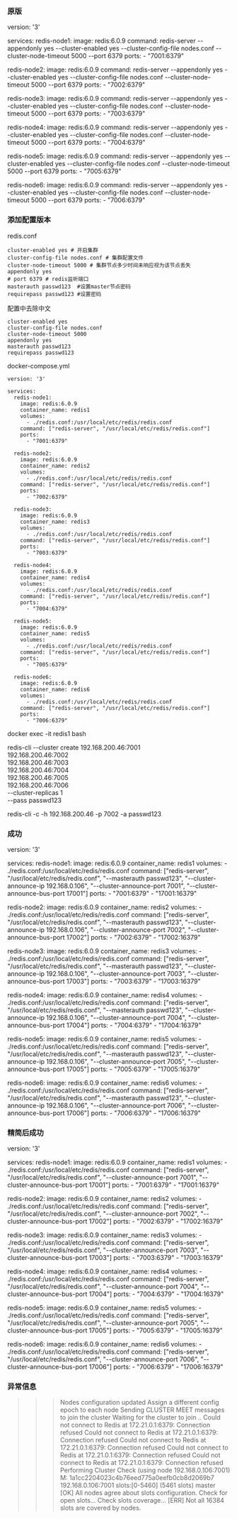 ### 原版
version: '3'
 
services:
  redis-node1:
    image: redis:6.0.9
    command: redis-server --appendonly yes --cluster-enabled yes --cluster-config-file nodes.conf --cluster-node-timeout 5000 --port 6379
    ports:
      - "7001:6379"
 
  redis-node2:
    image: redis:6.0.9
    command: redis-server --appendonly yes --cluster-enabled yes --cluster-config-file nodes.conf --cluster-node-timeout 5000 --port 6379
    ports:
      - "7002:6379"
 
  redis-node3:
    image: redis:6.0.9
    command: redis-server --appendonly yes --cluster-enabled yes --cluster-config-file nodes.conf --cluster-node-timeout 5000 --port 6379
    ports:
      - "7003:6379"
 
  redis-node4:
    image: redis:6.0.9
    command: redis-server --appendonly yes --cluster-enabled yes --cluster-config-file nodes.conf --cluster-node-timeout 5000 --port 6379
    ports:
      - "7004:6379"
 
  redis-node5:
    image: redis:6.0.9
    command: redis-server --appendonly yes --cluster-enabled yes --cluster-config-file nodes.conf --cluster-node-timeout 5000 --port 6379
    ports:
      - "7005:6379"
 
  redis-node6:
    image: redis:6.0.9
    command: redis-server --appendonly yes --cluster-enabled yes --cluster-config-file nodes.conf --cluster-node-timeout 5000 --port 6379
    ports:
      - "7006:6379"
      
### 添加配置版本
redis.conf
```text
cluster-enabled yes # 开启集群
cluster-config-file nodes.conf # 集群配置文件
cluster-node-timeout 5000 # 集群节点多少时间未响应视为该节点丢失
appendonly yes
# port 6379 # redis监听端口
masterauth passwd123  #设置master节点密码
requirepass passwd123 #设置密码
```


配置中去除中文
```text
cluster-enabled yes
cluster-config-file nodes.conf
cluster-node-timeout 5000
appendonly yes
masterauth passwd123
requirepass passwd123
```

docker-compose.yml
```text
version: '3'
 
services:
  redis-node1:
    image: redis:6.0.9
    container_name: redis1
    volumes:
      - ./redis.conf:/usr/local/etc/redis/redis.conf
    command: ["redis-server", "/usr/local/etc/redis/redis.conf"]
    ports:
      - "7001:6379"
 
  redis-node2:
    image: redis:6.0.9
    container_name: redis2
    volumes:
      - ./redis.conf:/usr/local/etc/redis/redis.conf
    command: ["redis-server", "/usr/local/etc/redis/redis.conf"]
    ports:
      - "7002:6379"
 
  redis-node3:
    image: redis:6.0.9
    container_name: redis3
    volumes:
      - ./redis.conf:/usr/local/etc/redis/redis.conf
    command: ["redis-server", "/usr/local/etc/redis/redis.conf"]
    ports:
      - "7003:6379"
 
  redis-node4:
    image: redis:6.0.9
    container_name: redis4
    volumes:
      - ./redis.conf:/usr/local/etc/redis/redis.conf
    command: ["redis-server", "/usr/local/etc/redis/redis.conf"]
    ports:
      - "7004:6379"
 
  redis-node5:
    image: redis:6.0.9
    container_name: redis5
    volumes:
      - ./redis.conf:/usr/local/etc/redis/redis.conf
    command: ["redis-server", "/usr/local/etc/redis/redis.conf"]
    ports:
      - "7005:6379"
 
  redis-node6:
    image: redis:6.0.9
    container_name: redis6
    volumes:
      - ./redis.conf:/usr/local/etc/redis/redis.conf
    command: ["redis-server", "/usr/local/etc/redis/redis.conf"]
    ports:
      - "7006:6379"
```


docker exec -it redis1 bash 


redis-cli --cluster create 192.168.200.46:7001 \
192.168.200.46:7002 \
192.168.200.46:7003 \
192.168.200.46:7004 \
192.168.200.46:7005 \
192.168.200.46:7006 \
--cluster-replicas 1 \
--pass passwd123

redis-cli -c -h 192.168.200.46 -p 7002 -a passwd123



### 成功
version: '3'
 
services:
  redis-node1:
    image: redis:6.0.9
    container_name: redis1
    volumes:
      - ./redis.conf:/usr/local/etc/redis/redis.conf
    command: ["redis-server", "/usr/local/etc/redis/redis.conf", "--masterauth passwd123", "--cluster-announce-ip 192.168.0.106", "--cluster-announce-port 7001", "--cluster-announce-bus-port 17001"]
    ports:
      - "7001:6379"
      - "17001:16379"
 
  redis-node2:
    image: redis:6.0.9
    container_name: redis2
    volumes:
      - ./redis.conf:/usr/local/etc/redis/redis.conf
    command: ["redis-server", "/usr/local/etc/redis/redis.conf", "--masterauth passwd123", "--cluster-announce-ip 192.168.0.106", "--cluster-announce-port 7002", "--cluster-announce-bus-port 17002"]
    ports:
      - "7002:6379"
      - "17002:16379"

 
  redis-node3:
    image: redis:6.0.9
    container_name: redis3
    volumes:
      - ./redis.conf:/usr/local/etc/redis/redis.conf
    command: ["redis-server", "/usr/local/etc/redis/redis.conf", "--masterauth passwd123", "--cluster-announce-ip 192.168.0.106", "--cluster-announce-port 7003", "--cluster-announce-bus-port 17003"]
    ports:
      - "7003:6379"
      - "17003:16379"

 
  redis-node4:
    image: redis:6.0.9
    container_name: redis4
    volumes:
      - ./redis.conf:/usr/local/etc/redis/redis.conf
    command: ["redis-server", "/usr/local/etc/redis/redis.conf", "--masterauth passwd123", "--cluster-announce-ip 192.168.0.106", "--cluster-announce-port 7004", "--cluster-announce-bus-port 17004"]
    ports:
      - "7004:6379"
      - "17004:16379"

 
  redis-node5:
    image: redis:6.0.9
    container_name: redis5
    volumes:
      - ./redis.conf:/usr/local/etc/redis/redis.conf
    command: ["redis-server", "/usr/local/etc/redis/redis.conf", "--masterauth passwd123", "--cluster-announce-ip 192.168.0.106", "--cluster-announce-port 7005", "--cluster-announce-bus-port 17005"]
    ports:
      - "7005:6379"
      - "17005:16379"

 
  redis-node6:
    image: redis:6.0.9
    container_name: redis6
    volumes:
      - ./redis.conf:/usr/local/etc/redis/redis.conf
    command: ["redis-server", "/usr/local/etc/redis/redis.conf", "--masterauth passwd123", "--cluster-announce-ip 192.168.0.106", "--cluster-announce-port 7006", "--cluster-announce-bus-port 17006"]
    ports:
      - "7006:6379"
      - "17006:16379"
      
      
### 精简后成功
version: '3'
 
services:
  redis-node1:
    image: redis:6.0.9
    container_name: redis1
    volumes:
      - ./redis.conf:/usr/local/etc/redis/redis.conf
    command: ["redis-server", "/usr/local/etc/redis/redis.conf", "--cluster-announce-port 7001", "--cluster-announce-bus-port 17001"]
    ports:
      - "7001:6379"
      - "17001:16379"
 
  redis-node2:
    image: redis:6.0.9
    container_name: redis2
    volumes:
      - ./redis.conf:/usr/local/etc/redis/redis.conf
    command: ["redis-server", "/usr/local/etc/redis/redis.conf", "--cluster-announce-port 7002", "--cluster-announce-bus-port 17002"]
    ports:
      - "7002:6379"
      - "17002:16379"

 
  redis-node3:
    image: redis:6.0.9
    container_name: redis3
    volumes:
      - ./redis.conf:/usr/local/etc/redis/redis.conf
    command: ["redis-server", "/usr/local/etc/redis/redis.conf", "--cluster-announce-port 7003", "--cluster-announce-bus-port 17003"]
    ports:
      - "7003:6379"
      - "17003:16379"

 
  redis-node4:
    image: redis:6.0.9
    container_name: redis4
    volumes:
      - ./redis.conf:/usr/local/etc/redis/redis.conf
    command: ["redis-server", "/usr/local/etc/redis/redis.conf", "--cluster-announce-port 7004", "--cluster-announce-bus-port 17004"]
    ports:
      - "7004:6379"
      - "17004:16379"

 
  redis-node5:
    image: redis:6.0.9
    container_name: redis5
    volumes:
      - ./redis.conf:/usr/local/etc/redis/redis.conf
    command: ["redis-server", "/usr/local/etc/redis/redis.conf", "--cluster-announce-port 7005", "--cluster-announce-bus-port 17005"]
    ports:
      - "7005:6379"
      - "17005:16379"

 
  redis-node6:
    image: redis:6.0.9
    container_name: redis6
    volumes:
      - ./redis.conf:/usr/local/etc/redis/redis.conf
    command: ["redis-server", "/usr/local/etc/redis/redis.conf", "--cluster-announce-port 7006", "--cluster-announce-bus-port 17006"]
    ports:
      - "7006:6379"
      - "17006:16379"
      
### 异常信息
>>> Nodes configuration updated
>>> Assign a different config epoch to each node
>>> Sending CLUSTER MEET messages to join the cluster
Waiting for the cluster to join
..
Could not connect to Redis at 172.21.0.1:6379: Connection refused
Could not connect to Redis at 172.21.0.1:6379: Connection refused
Could not connect to Redis at 172.21.0.1:6379: Connection refused
Could not connect to Redis at 172.21.0.1:6379: Connection refused
Could not connect to Redis at 172.21.0.1:6379: Connection refused
>>> Performing Cluster Check (using node 192.168.0.106:7001)
M: 1a1cc2204023c4b76eed775a0eefb0cb8d2069b7 192.168.0.106:7001
   slots:[0-5460] (5461 slots) master
[OK] All nodes agree about slots configuration.
>>> Check for open slots...
>>> Check slots coverage...
[ERR] Not all 16384 slots are covered by nodes.